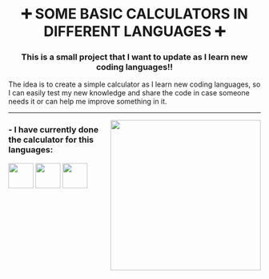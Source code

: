 <h1 align="center"> ➕ SOME BASIC CALCULATORS IN DIFFERENT LANGUAGES ➕ </h1>
<h3 align="center"> This is a small project that I want to update as I learn new coding languages!! </h3>



<p align="left"> 
The idea is to create a simple calculator as I learn new coding languages, so I can easily test my new knowledge and share the code in case someone needs it or can help me improve something in it.

  ---
  
<img align="right" src="https://cdn.pixabay.com/animation/2022/12/05/15/28/15-28-43-29_512.gif" width = 300px> 
<h3 align="left"> - I have currently done the calculator for this languages: </h3>
<p align="left">
<img src="https://upload.wikimedia.org/wikipedia/commons/thumb/c/c3/Python-logo-notext.svg/1869px-Python-logo-notext.svg.png" width="50" height="50">
<img src="https://upload.wikimedia.org/wikipedia/commons/1/19/C_Logo.png" width="50" height="50">
<img src="https://upload.wikimedia.org/wikipedia/commons/thumb/1/18/ISO_C%2B%2B_Logo.svg/1822px-ISO_C%2B%2B_Logo.svg.png" width="50" height="50">

